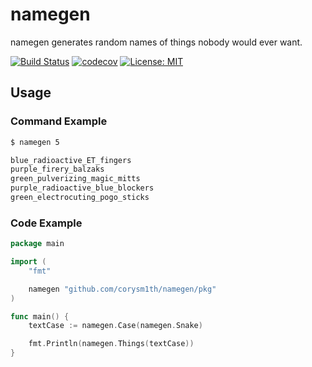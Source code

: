 # namegen

namegen generates random names of things nobody would ever want.

[![Build Status](https://travis-ci.org/corysm1th/namegen.svg?branch=travis)](https://travis-ci.org/corysm1th/namegen)
[![codecov](https://codecov.io/gh/corysm1th/namegen/branch/master/graph/badge.svg)](https://codecov.io/gh/corysm1th/namegen)
[![License: MIT](https://img.shields.io/badge/License-MIT-green.svg)](https://opensource.org/licenses/MIT)

## Usage

### Command Example

```sh
$ namegen 5

blue_radioactive_ET_fingers
purple_firery_balzaks
green_pulverizing_magic_mitts
purple_radioactive_blue_blockers
green_electrocuting_pogo_sticks
```

### Code Example

```go
package main

import (
	"fmt"

	namegen "github.com/corysm1th/namegen/pkg"
)

func main() {
	textCase := namegen.Case(namegen.Snake)

	fmt.Println(namegen.Things(textCase))
}
```